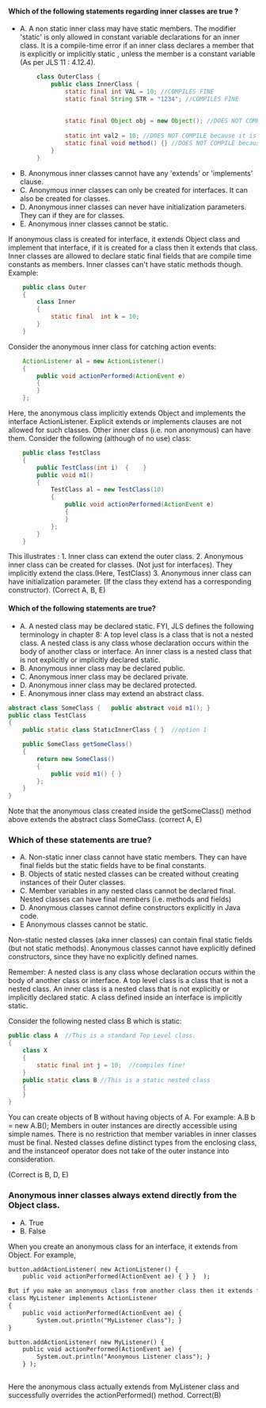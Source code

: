 #### Which of the following statements regarding inner classes are true ?
* A. A non static inner class may have static members.
The modifier 'static' is only allowed in constant variable declarations for an inner class.
It is a compile-time error if an inner class declares a member that is explicitly or implicitly static ,
unless the member is a constant variable (As per JLS 11 : 4.12.4).
```java
        class OuterClass {
            public class InnerClass {
                static final int VAL = 10; //COMPILES FINE
                static final String STR = "1234"; //COMPILES FINE
        
        
                static final Object obj = new Object(); //DOES NOT COMPILE, not sure why though!
        
                static int val2 = 10; //DOES NOT COMPILE because it is not final
                static final void method() {} //DOES NOT COMPILE because it is a method
            }
        }
```

* B. Anonymous inner classes cannot have any 'extends' or 'implements' clause.
* C. Anonymous inner classes can only be created for interfaces.
    It can also be created for classes.
* D. Anonymous inner classes can never have initialization parameters.
They can if they are for classes.
* E. Anonymous inner classes cannot be static.


If anonymous class is created for interface, it extends Object class and implement that interface,
if it is created for a class then it extends that class. Inner classes are allowed to declare
static final fields that are compile time constants as members.
Inner classes can't have static methods though. Example:

```java
    public class Outer
    {
        class Inner
        {
            static final  int k = 10;
        }
    }
```


Consider the anonymous inner class for catching action events:

```java
    ActionListener al = new ActionListener()
    {
        public void actionPerformed(ActionEvent e)
        {
        }
    };
```

Here, the anonymous class implicitly extends Object and implements the interface ActionListener.
Explicit extends or implements clauses are not allowed for such classes. Other inner class (i.e. non anonymous)
can have them. Consider the following (although of no use) class:

```java
    public class TestClass
    {
        public TestClass(int i)  {    }
        public void m1()
        {
            TestClass al = new TestClass(10)
            {
                public void actionPerformed(ActionEvent e)
                {
                }
            };
        }
    }
```

This illustrates :
    1. Inner class can extend the outer class.
    2. Anonymous inner class can be created for classes. (Not just for interfaces). They implicitly extend the class.(Here, TestClass)
    3. Anonymous inner class can have initialization parameter. (If the class they extend has a corresponding constructor).
(Correct A, B, E)

#### Which of the following statements are true?

* A. A nested class may be declared static.
    FYI, JLS defines the following terminology in chapter 8:
    A top level class is a class that is not a nested class.
    A nested class is any class whose declaration occurs within the body of another class or interface.
    An inner class is a nested class that is not explicitly or implicitly declared static.
* B. Anonymous inner class may be declared public.
* C. Anonymous inner class may be declared private.
* D. Anonymous inner class may be declared protected.
* E. Anonymous inner class may extend an abstract class.

```java
abstract class SomeClass {   public abstract void m1(); }
public class TestClass
{
    public static class StaticInnerClass { }  //option 1

    public SomeClass getSomeClass()
    {
        return new SomeClass()
        {
            public void m1() { }
        };
    }
}
``` 
Note that the anonymous class created inside the getSomeClass() method above extends the abstract class SomeClass.
(correct A, E)

### Which of these statements are true?

* A. Non-static inner class cannot have static members.
    They can have final fields but the static fields have to be final constants.
* B. Objects of static nested classes can be created without creating instances of their Outer classes.
* C. Member variables in any nested class cannot be declared final.
    Nested classes can have final members (i.e. methods and fields)
* D. Anonymous classes cannot define constructors explicitly in Java code.
* E Anonymous classes cannot be static.

Non-static nested classes (aka inner classes) can contain final static fields (but not static methods).
Anonymous classes cannot have explicitly defined constructors, since they have no explicitly defined names.

Remember: A nested class is any class whose declaration
occurs within the body of another class or interface.
A top level class is a class that is not a nested class.
An inner class is a nested class that is not explicitly or implicitly declared static.
A class defined inside an interface is implicitly static.

Consider the following nested class B which is static:
```java
public class A  //This is a standard Top Level class.
{
    class X
    {
        static final int j = 10;  //compiles fine!
    }
    public static class B //This is a static nested class
    {
    }
}
```


You can create objects of B without having objects of A. For example: A.B b = new A.B();
Members in outer instances are directly accessible using simple names.
There is no restriction that member variables in inner classes must be final.
Nested classes define distinct types from the enclosing class,
and the instanceof operator does not take of the outer instance into consideration.

(Correct is B, D, E)

### Anonymous inner classes always extend directly from the Object class.

* A. True
* B. False

When you create an anonymous class for an interface, it extends from Object. For example,

```txt
button.addActionListener( new ActionListener() {
    public void actionPerformed(ActionEvent ae) { } }  );

But if you make an anonymous class from another class then it extends from that class. For example, consider the following class:
class MyListener implements ActionListener
{
    public void actionPerformed(ActionEvent ae) {
        System.out.println("MyListener class"); }
}

button.addActionListener( new MyListener() {
    public void actionPerformed(ActionEvent ae) {
        System.out.println("Anonymous Listener class"); }
    } );
            
```


Here the anonymous class actually extends from MyListener
class and successfully overrides the actionPerformed() method.
Correct(B)


